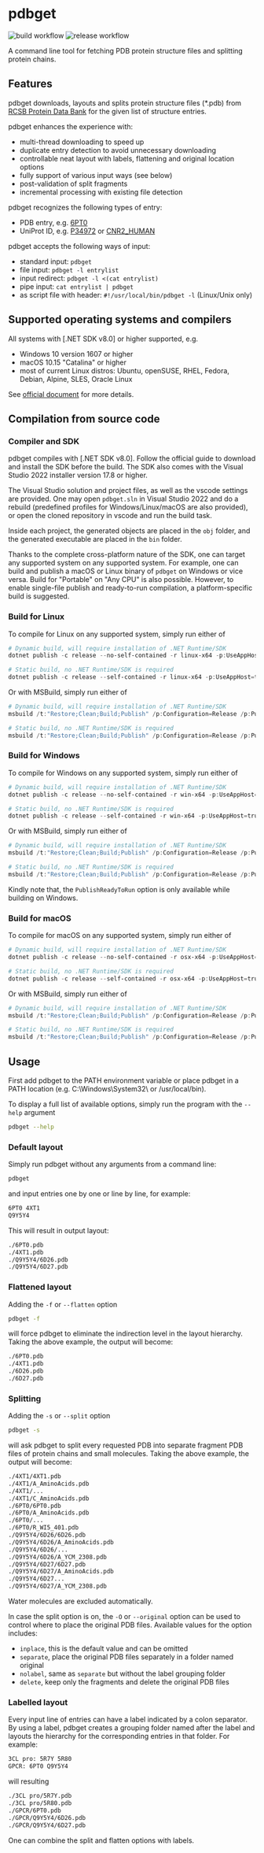 pdbget
=====
![build workflow](https://github.com/stcmz/pdbget/actions/workflows/build.yml/badge.svg)
![release workflow](https://github.com/stcmz/pdbget/actions/workflows/release.yml/badge.svg)

A command line tool for fetching PDB protein structure files and splitting protein chains.


Features
--------

pdbget downloads, layouts and splits protein structure files (*.pdb) from [RCSB Protein Data Bank](https://www.rcsb.org/) for the given list of structure entries.

pdbget enhances the experience with:
* multi-thread downloading to speed up
* duplicate entry detection to avoid unnecessary downloading
* controllable neat layout with labels, flattening and original location options
* fully support of various input ways (see below)
* post-validation of split fragments
* incremental processing with existing file detection

pdbget recognizes the following types of entry:
* PDB entry, e.g. [6PT0](https://www.rcsb.org/structure/6PT0)
* UniProt ID, e.g. [P34972](https://www.uniprot.org/uniprot/P34972) or [CNR2_HUMAN](https://www.uniprot.org/uniprot/CNR2_HUMAN)

pdbget accepts the following ways of input:
* standard input: `pdbget`
* file input: `pdbget -l entrylist`
* input redirect: `pdbget -l <(cat entrylist)`
* pipe input: `cat entrylist | pdbget`
* as script file with header: `#!/usr/local/bin/pdbget -l` (Linux/Unix only)

Supported operating systems and compilers
-----------------------------------------

All systems with [.NET SDK v8.0] or higher supported, e.g.
* Windows 10 version 1607 or higher
* macOS 10.15 "Catalina" or higher
* most of current Linux distros: Ubuntu, openSUSE, RHEL, Fedora, Debian, Alpine, SLES, Oracle Linux

See [official document](https://github.com/dotnet/core/blob/main/release-notes/8.0/supported-os.md) for more details.

Compilation from source code
----------------------------

### Compiler and SDK

pdbget compiles with [.NET SDK v8.0]. Follow the official guide to download and install the SDK before the build. The SDK also comes with the Visual Studio 2022 installer version 17.8 or higher.

The Visual Studio solution and project files, as well as the vscode settings are provided. One may open `pdbget.sln` in Visual Studio 2022 and do a rebuild (predefined profiles for Windows/Linux/macOS are also provided), or open the cloned repository in vscode and run the build task.

Inside each project, the generated objects are placed in the `obj` folder, and the generated executable are placed in the `bin` folder.

Thanks to the complete cross-platform nature of the SDK, one can target any supported system on any supported system. For example, one can build and publish a macOS or Linux binary of `pdbget` on Windows or vice versa. Build for "Portable" on "Any CPU" is also possible. However, to enable single-file publish and ready-to-run compilation, a platform-specific build is suggested.


### Build for Linux

To compile for Linux on any supported system, simply run either of
```Powershell
# Dynamic build, will require installation of .NET Runtime/SDK
dotnet publish -c release --no-self-contained -r linux-x64 -p:UseAppHost=true

# Static build, no .NET Runtime/SDK is required
dotnet publish -c release --self-contained -r linux-x64 -p:UseAppHost=true -p:PublishTrimmed=true
```

Or with MSBuild, simply run either of
```Powershell
# Dynamic build, will require installation of .NET Runtime/SDK
msbuild /t:"Restore;Clean;Build;Publish" /p:Configuration=Release /p:PublishProfile=LinuxFolderProfile

# Static build, no .NET Runtime/SDK is required
msbuild /t:"Restore;Clean;Build;Publish" /p:Configuration=Release /p:PublishProfile=LinuxFolderProfile_static
```

### Build for Windows

To compile for Windows on any supported system, simply run either of
```Powershell
# Dynamic build, will require installation of .NET Runtime/SDK
dotnet publish -c release --no-self-contained -r win-x64 -p:UseAppHost=true -p:PublishReadyToRun=true

# Static build, no .NET Runtime/SDK is required
dotnet publish -c release --self-contained -r win-x64 -p:UseAppHost=true -p:PublishTrimmed=true -p:PublishReadyToRun=true
```

Or with MSBuild, simply run either of
```Powershell
# Dynamic build, will require installation of .NET Runtime/SDK
msbuild /t:"Restore;Clean;Build;Publish" /p:Configuration=Release /p:PublishProfile=WinFolderProfile

# Static build, no .NET Runtime/SDK is required
msbuild /t:"Restore;Clean;Build;Publish" /p:Configuration=Release /p:PublishProfile=WinFolderProfile_static
```

Kindly note that, the `PublishReadyToRun` option is only available while building on Windows.

### Build for macOS

To compile for macOS on any supported system, simply run either of
```PowerShell
# Dynamic build, will require installation of .NET Runtime/SDK
dotnet publish -c release --no-self-contained -r osx-x64 -p:UseAppHost=true

# Static build, no .NET Runtime/SDK is required
dotnet publish -c release --self-contained -r osx-x64 -p:UseAppHost=true -p:PublishTrimmed=true
```

Or with MSBuild, simply run either of
```PowerShell
# Dynamic build, will require installation of .NET Runtime/SDK
msbuild /t:"Restore;Clean;Build;Publish" /p:Configuration=Release /p:PublishProfile=MacFolderProfile

# Static build, no .NET Runtime/SDK is required
msbuild /t:"Restore;Clean;Build;Publish" /p:Configuration=Release /p:PublishProfile=MacFolderProfile_static
```

Usage
-----

First add pdbget to the PATH environment variable or place pdbget in a PATH location (e.g. C:\Windows\System32\ or /usr/local/bin).

To display a full list of available options, simply run the program with the `--help` argument
```bash
pdbget --help
```

### Default layout

Simply run pdbget without any arguments from a command line:
```bash
pdbget
```

and input entries one by one or line by line, for example:
```bash
6PT0 4XT1
Q9Y5Y4
```

This will result in output layout:
```bash
./6PT0.pdb
./4XT1.pdb
./Q9Y5Y4/6D26.pdb
./Q9Y5Y4/6D27.pdb
```

### Flattened layout

Adding the `-f` or `--flatten` option
```bash
pdbget -f
```

will force pdbget to eliminate the indirection level in the layout hierarchy. Taking the above example, the output will become:
```bash
./6PT0.pdb
./4XT1.pdb
./6D26.pdb
./6D27.pdb
```

### Splitting

Adding the `-s` or `--split` option
```bash
pdbget -s
```

will ask pdbget to split every requested PDB into separate fragment PDB files of protein chains and small molecules. Taking the above example, the output will become:
```bash
./4XT1/4XT1.pdb
./4XT1/A_AminoAcids.pdb
./4XT1/...
./4XT1/C_AminoAcids.pdb
./6PT0/6PT0.pdb
./6PT0/A_AminoAcids.pdb
./6PT0/...
./6PT0/R_WI5_401.pdb
./Q9Y5Y4/6D26/6D26.pdb
./Q9Y5Y4/6D26/A_AminoAcids.pdb
./Q9Y5Y4/6D26/...
./Q9Y5Y4/6D26/A_YCM_2308.pdb
./Q9Y5Y4/6D27/6D27.pdb
./Q9Y5Y4/6D27/A_AminoAcids.pdb
./Q9Y5Y4/6D27...
./Q9Y5Y4/6D27/A_YCM_2308.pdb
```

Water molecules are excluded automatically.

In case the split option is on, the `-O` or `--original` option can be used to control where to place the original PDB files. Available values for the option includes:
* `inplace`, this is the default value and can be omitted
* `separate`, place the original PDB files separately in a folder named original
* `nolabel`, same as `separate` but without the label grouping folder
* `delete`, keep only the fragments and delete the original PDB files

### Labelled layout

Every input line of entries can have a label indicated by a colon separator. By using a label, pdbget creates a grouping folder named after the label and layouts the hierarchy for the corresponding entries in that folder. For example:
```bash
3CL pro: 5R7Y 5R80
GPCR: 6PT0 Q9Y5Y4
```

will resulting
```bash
./3CL pro/5R7Y.pdb
./3CL pro/5R80.pdb
./GPCR/6PT0.pdb
./GPCR/Q9Y5Y4/6D26.pdb
./GPCR/Q9Y5Y4/6D27.pdb
```

One can combine the split and flatten options with labels.

